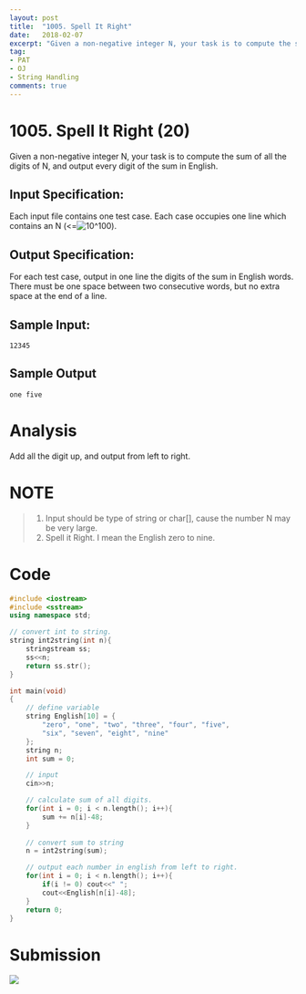 ```yaml
---
layout: post
title:  "1005. Spell It Right"
date:   2018-02-07
excerpt: "Given a non-negative integer N, your task is to compute the sum of all the digits of N, and output every digit of the sum in English."
tag:
- PAT 
- OJ
- String Handling
comments: true
---
```

# 1005. Spell It Right (20)
Given a non-negative integer N, your task is to compute the sum of all the digits of N, and output every digit of the sum in English.

## Input Specification:

Each input file contains one test case. Each case occupies one line which contains an N (<=![10^100](http://latex.codecogs.com/gif.latex?10^{100})).  

## Output Specification:

For each test case, output in one line the digits of the sum in English words. There must be one space between two consecutive words, but no extra space at the end of a line.

## Sample Input:
```
12345
```
## Sample Output
```
one five
```

# Analysis
Add all the digit up, and output from left to right. 
# NOTE
> 1. Input should be type of string or char[], cause the number N may be very large.
> 2. Spell it Right. I mean the English zero to nine.

# Code
```cpp
#include <iostream>
#include <sstream>
using namespace std;

// convert int to string.
string int2string(int n){
    stringstream ss;
    ss<<n;
    return ss.str();
}

int main(void)
{
    // define variable
    string English[10] = {
        "zero", "one", "two", "three", "four", "five",
        "six", "seven", "eight", "nine"
    };
    string n;
    int sum = 0;

    // input
    cin>>n;

    // calculate sum of all digits.
    for(int i = 0; i < n.length(); i++){
        sum += n[i]-48;
    }
    
    // convert sum to string
    n = int2string(sum);

    // output each number in english from left to right.
    for(int i = 0; i < n.length(); i++){
        if(i != 0) cout<<" ";
        cout<<English[n[i]-48];
    }
    return 0;
}
```

# Submission
![](https://raw.githubusercontent.com/RunningIkkyu/runningikkyu.github.com/master/assets/img/PAT/1005-submission.PNG)
